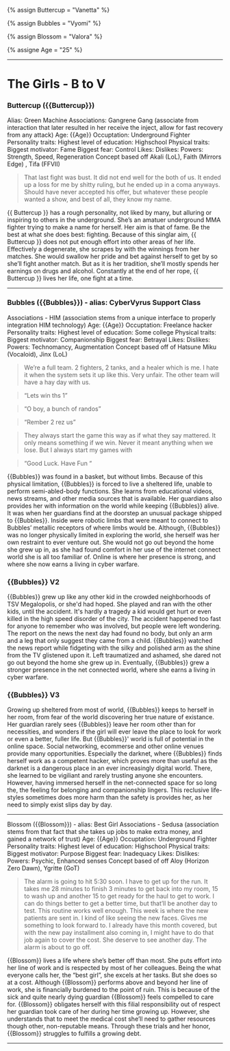 
{% assign Buttercup =  "Vanetta" %}

{% assign Bubbles =  "Vyomi" %}

{% assign Blossom =  "Valora" %}

{% assigne Age = "25" %}

***

# The Girls - B to V
### Buttercup ({{Buttercup}})  
Alias: Green Machine
Associations: Gangrene Gang (associate from interaction that later resulted in her receive the inject, allow for fast recovery from any attack)
Age: {{Age}}
Occuptation: Underground Fighter
Personality traits:
Highest level of education: Highschool
Physical traits:
Biggest motivator: Fame
Biggest fear: Control
Likes:
Dislikes:
Powers: Strength, Speed, Regeneration
Concept based off Akali (LoL), Faith (Mirrors Edge) , Tifa (FFVII) 


> That last fight was bust. It did not end well for the both of us. It ended up a loss for me by shitty ruling, but he ended up in a coma anyways. Should have never accepted his offer, but whatever these people wanted a show, and best of all, they know my name.

{{ Buttercup }} has a rough personality, not liked by many, but alluring or inspiring to others in the underground. She’s an amatuer underground MMA fighter trying to make a name for herself. Her aim is that of fame. Be the best at what she does best: fighting. Because of this singlar aim, {{ Buttercup }} does not put enough effort into other areas of her life. Effectively a degenerate, she scrapes by with the winnings from her matches. She would swallow her pride and bet against herself to get by so she’ll fight another match. But as it is her tradition, she’ll mostly spends her earnings on drugs and alcohol. Constantly at the end of her rope, {{ Buttercup }} lives her life, one fight at a time.

***

### Bubbles ({{Bubbles}}) - alias: CyberVyrus Support Class
Associations - HIM (association stems from a unique interface to properly integration HIM technology)
Age: {{Age}}
Occuptation: Freelance hacker
Personality traits:
Highest level of education: Some college
Physical traits:
Biggest motivator: Companionship
Biggest fear: Betrayal
Likes: 
Dislikes:
Powers: Technomancy, Augmentation 
Concept based off of Hatsune Miku (Vocaloid), Jinx (LoL)

>We’re a full team. 2 fighters, 2 tanks, and a healer which is me. I hate it when the system sets it up like this. Very unfair. The other team will have a hay day with us.

>“Lets win ths 1”

>“O boy, a bunch of randos”

>“Rember 2 rez us”

> They always start the game this way as if what they say mattered. It only means something if we win. Never it meant anything when we lose. But I always start my games with 

>“Good Luck. Have Fun “

{{Bubbles}} was found in a basket, but without limbs. Because of this physical limitation, {{Bubbles}} is forced to live a sheltered life, unable to perform semi-abled-body functions. She learns from educational videos, news streams, and other media sources that is available. Her guardians also provides her with information on the world while keeping {{Bubbles}} alive. It was when her guardians find at the doorstep an unusual package shipped to {{Bubbles}}. Inside were robotic limbs that were meant to connect to Bubbles’ metallic receptors of where limbs would be. Although, {{Bubbles}} was no longer physically limited in exploring the world, she herself was  her own restraint to ever venture out. She would not go out beyond the home she grew up in, as she had found comfort in her use of the internet connect world she is all too familiar of. Online is where her presence is strong, and where she now earns a living in cyber warfare. 

### {{Bubbles}} V2

{{Bubbles}} grew up like any other kid in the crowded neighborhoods of TSV Megalopolis, or she'd had hoped. She played and ran with the other kids, until the accident. It's hardly a tragedy a kid would get hurt or even killed in the high speed disorder of the city. The accident happened too fast for anyone to remember who was involved, but people were left wondering. The report on the news the next day had found no body, but only an arm and a leg that only suggest they came from a child. {{Bubbles}} watched the news report while fidgeting with the silky and polished arm as the shine from the TV glistened upon it. Left traumatized and ashamed, she dared not go out beyond the home she grew up in. Eventually, {{Bubbles}} grew a stronger presence in the net connected world, where she earns a living in cyber warfare.

### {{Bubbles}} V3

Growing up sheltered from most of world, {{Bubbles}} keeps to herself in her room, from fear of the world discovering her true nature of existance. Her guardian rarely sees {{Bubbles}} leave her room other than for necessities, and wonders if the girl will ever leave the place to look for work or even a better, fuller life. But {{Bubbles}}' world is full of potential in the online space. Social networking, ecommerse and other online venues provide many opportunities. Especially the darknet, where {{Bubbles}} finds herself work as a competent hacker, which proves more than useful as the darknet is a dangerous place in an ever increasingly digital world. There, she learned to be vigiliant and rarely trusting anyone she encounters. However, having immersed herself in the net-connected space for so long the, the feeling for belonging  and companionship lingers. This reclusive life-styles sometimes does more harm than the safety is provides her, as her need to simply exist slips day by day.

*** 

Blossom ({{Blossom}}) - alias: Best Girl 
Associations - Sedusa (association stems from that fact that she takes up jobs to make extra money, and gained a network of trust)
Age: {{Age}}
Occuptation: Underground Fighter
Personality traits:
Highest level of education: Highschool
Physical traits:
Biggest motivator: Purpose
Biggest fear: Inadequacy
Likes:
Dislikes:
Powers: Psychic, Enhanced senses
Concept based of off Aloy (Horizon Zero Dawn), Ygritte (GoT)

> The alarm is going to hit 5:30 soon. I have to get up for the run. It takes me 28 minutes to finish 3 minutes to get back into my room, 15 to wash up and another 15 to get ready for the haul to get to work. I can do things better to get a better time, but that’ll be another day to test. This routine works well enough. This week is where the new patients are sent in. I kind of like seeing the new faces. Gives me something to look forward to. I already have this month covered, but with the new pay installment also coming in, I might have to do that job again to cover the cost. She deserve to see another day. The alarm is about to go off. 

{{Blossom}} lives a life where she’s better off than most. She puts effort into her line of work and is respected by most of her colleagues. Being the what everyone calls her, the “best girl”, she excels at her tasks. But she does so at a cost. Although {{Blossom}} performs above and beyond her line of work, she is financially burdened to the point of ruin. This is because of the sick and quite nearly dying guardian {{Blossom}} feels compelled to care for. {{Blossom}} obligates herself with this filial responsibility out of respect her guardian took care of her during her time growing up. However, she understands that to meet the medical cost she’ll need to gather resources though other, non-reputable means. Through these trials and her honor, {{Blossom}} struggles to fulfills a growing debt. 

***
